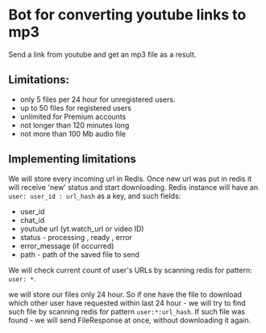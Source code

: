  # Bot for converting youtube links to mp3
 

Send a link from youtube and get an mp3 file as a result.

## Limitations: 
 - only 5 files per 24 hour for unregistered users.
 - up to 50 files for registered users
 - unlimited for Premium accounts 
 - not longer than 120 minutes long
 - not more than 100 Mb audio file

## Implementing limitations
We will store every incoming url in Redis.
Once new url was put in redis it will receive 'new' status and start downloading. Redis instance will have an ` user: user_id : url_hash ` 
as a key, and such fields:
+ user_id
+ chat_id
+ youtube url (yt.watch_url or video ID)
+ status - processing , ready , error
+ error_message (if occurred)
+ path - path of the saved file to send 

We will check current count of user's URLs by scanning redis for pattern: `user: *`.

we will store our files only 24 hour. So if one have the file to download which other user have requested within last 24 hour - we will try to find such file by scanning redis for pattern `user:*:url_hash`. If such file was found - we will send FileResponse at once, without downloading it again.
